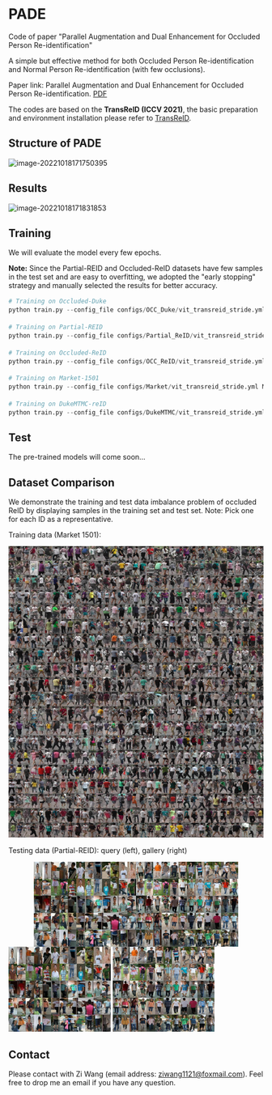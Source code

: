 # PADE
Code of paper "Parallel Augmentation and Dual Enhancement for Occluded Person Re-identification"

A simple but effective method for both Occluded Person Re-identification and Normal Person Re-identification (with few occlusions). 

Paper link: Parallel Augmentation and Dual Enhancement for Occluded Person Re-identification. [PDF](https://arxiv.org/pdf/2210.05438.pdf)

The codes are based on the **TransReID (ICCV 2021)**, the basic preparation and environment installation please refer to [TransReID](https://github.com/damo-cv/TransReID).

## Structure of PADE

![image-20221018171750395](./fig/image-20221018171750395.png)

## Results

![image-20221018171831853](./fig/image-20221018171831853.png)


## Training

We will evaluate the model every few epochs.

**Note:** Since the Partial-REID and Occluded-ReID datasets have few samples in the test set and are easy to overfitting, we adopted the "early stopping" strategy and manually selected the results for better accuracy. 

```python
# Training on Occluded-Duke
python train.py --config_file configs/OCC_Duke/vit_transreid_stride.yml MODEL.DEVICE_ID "('2')"

# Training on Partial-REID
python train.py --config_file configs/Partial_ReID/vit_transreid_stride.yml MODEL.DEVICE_ID "('2')"

# Training on Occluded-ReID
python train.py --config_file configs/OCC_ReID/vit_transreid_stride.yml MODEL.DEVICE_ID "('2')"

# Training on Market-1501
python train.py --config_file configs/Market/vit_transreid_stride.yml MODEL.DEVICE_ID "('2')"

# Training on DukeMTMC-reID
python train.py --config_file configs/DukeMTMC/vit_transreid_stride.yml MODEL.DEVICE_ID "('2')"
```

## Test

The pre-trained models will come soon...

## Dataset Comparison

We demonstrate the training and test data imbalance problem of occluded ReID by displaying samples in the training set and test set. Note: Pick one for each ID as a representative.

Training data (Market 1501):

![image-market_train](./fig/market_train.jpg)

Testing data (Partial-REID): query (left), gallery (right)
<div style="display: flex; justify-content: center; align-items: center;">
    <img src="./fig/partial_query.jpg" width="40%">
    <img src="./fig/partial_gallery.jpg" width="40%">
</div>
<img src="./fig/partial_query.jpg" width="40%">
<img src="./fig/partial_gallery.jpg" width="40%">

## Contact

Please contact with Zi Wang (email address: [ziwang1121@foxmail.com](mailto:ziwang1121@foxmail.com)). Feel free to drop me an email if you have any question. 

